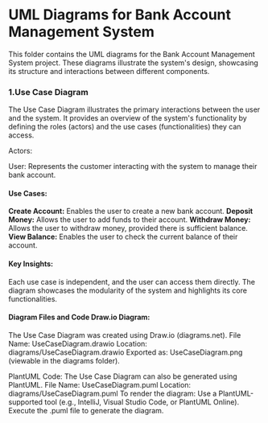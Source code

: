 # UML Diagrams for Bank Account Management System

This folder contains the UML diagrams for the Bank Account Management System project. These diagrams illustrate the system's design, showcasing its structure and interactions between different components.

### 1.Use Case Diagram

The Use Case Diagram illustrates the primary interactions between the user and the system. It provides an overview of the system's functionality by defining the roles (actors) and the use cases (functionalities) they can access.

Actors:

User: Represents the customer interacting with the system to manage their bank account.

#### Use Cases:

**Create Account:** Enables the user to create a new bank account.
**Deposit Money:** Allows the user to add funds to their account.
**Withdraw Money:** Allows the user to withdraw money, provided there is sufficient balance.
**View Balance:** Enables the user to check the current balance of their account.

#### Key Insights:

Each use case is independent, and the user can access them directly.
The diagram showcases the modularity of the system and highlights its core functionalities.

#### Diagram Files and Code Draw.io Diagram:

The Use Case Diagram was created using Draw.io (diagrams.net).
File Name: UseCaseDiagram.drawio
Location: diagrams/UseCaseDiagram.drawio
Exported as: UseCaseDiagram.png (viewable in the diagrams folder).

PlantUML Code:
The Use Case Diagram can also be generated using PlantUML.
File Name: UseCaseDiagram.puml
Location: diagrams/UseCaseDiagram.puml
To render the diagram:
Use a PlantUML-supported tool (e.g., IntelliJ, Visual Studio Code, or PlantUML Online).
Execute the .puml file to generate the diagram.
